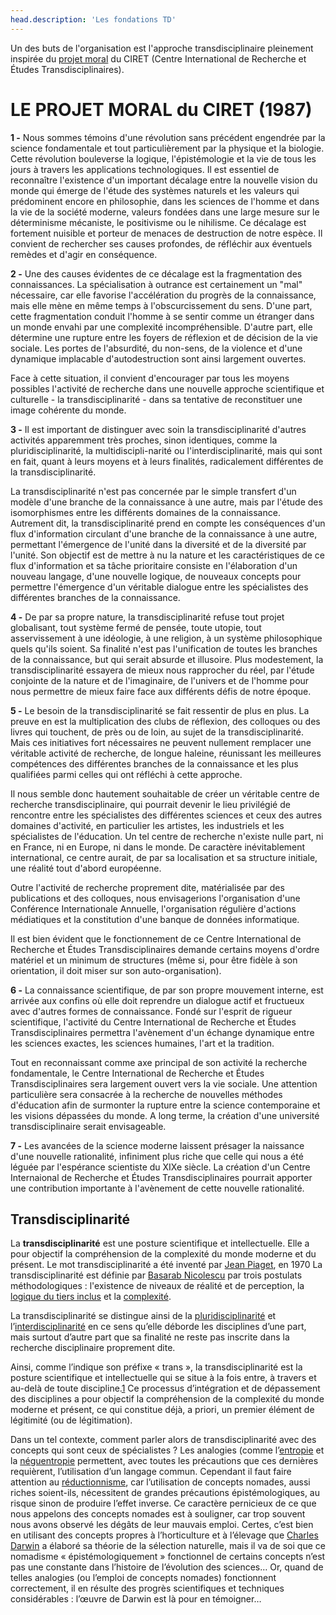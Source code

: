 ```yaml
---
head.description: 'Les fondations TD'
---
```


 Un des buts de l'organisation est l'approche transdisciplinaire pleinement inspirée du [projet moral](https://ciret-transdisciplinarity.org/moral_project.php) du CIRET (Centre International de Recherche et Études Transdisciplinaires).

# LE PROJET MORAL du CIRET (1987)

**1 -**
Nous sommes témoins d'une révolution sans précédent engendrée par la science fondamentale et tout particulièrement par la physique et la biologie. Cette révolution bouleverse la logique, l'épistémologie et la vie de tous les jours à travers les applications technologiques. Il est essentiel de reconnaître l'existence d'un important décalage entre la nouvelle vision du monde qui émerge de l'étude des systèmes naturels et les valeurs qui prédominent encore en philosophie, dans les sciences de l'homme et dans la vie de la société moderne, valeurs fondées dans une large mesure sur le déterminisme mécaniste, le positivisme ou le nihilisme. Ce décalage est fortement nuisible et porteur de menaces de destruction de notre espèce. Il convient de rechercher ses causes profondes, de réfléchir aux éventuels remèdes et d'agir en conséquence.

**2 -**
Une des causes évidentes de ce décalage est la fragmentation des connaissances. La spécialisation à outrance est certainement un "mal" nécessaire, car elle favorise l'accélération du progrès de la connaissance, mais elle mène en même temps à l'obscurcissement du sens. D'une part, cette fragmentation conduit l'homme à se sentir comme un étranger dans un monde envahi par une complexité incompréhensible. D'autre part, elle détermine une rupture entre les foyers de réflexion et de décision de la vie sociale. Les portes de l'absurdité, du non-sens, de la violence et d'une dynamique implacable d'autodestruction sont ainsi largement ouvertes.

Face à cette situation, il convient d'encourager par tous les moyens possibles l'activité de recherche dans une nouvelle approche scientifique et culturelle - la transdisciplinarité - dans sa tentative de reconstituer une image cohérente du monde.

**3 -**
Il est important de distinguer avec soin la transdisciplinarité d'autres activités apparemment très proches, sinon identiques, comme la pluridisciplinarité, la multidiscipli-narité ou l'interdisciplinarité, mais qui sont en fait, quant à leurs moyens et à leurs finalités, radicalement différentes de la transdisciplinarité.

La transdisciplinarité n'est pas concernée par le simple transfert d'un modèle d'une branche de la connaissance à une autre, mais par l'étude des isomorphismes entre les différents domaines de la connaissance. Autrement dit, la transdisciplinarité prend en compte les conséquences d'un flux d'information circulant d'une branche de la connaissance à une autre, permettant l'émergence de l'unité dans la diversité et de la diversité par l'unité. Son objectif est de mettre à nu la nature et les caractéristiques de ce flux d'information et sa tâche prioritaire consiste en l'élaboration d'un nouveau langage, d'une nouvelle logique, de nouveaux concepts pour permettre l'émergence d'un véritable dialogue entre les spécialistes des différentes branches de la connaissance.

**4 -**
De par sa propre nature, la transdisciplinarité refuse tout projet globalisant, tout système fermé de pensée, toute utopie, tout asservissement à une idéologie, à une religion, à un système philosophique quels qu'ils soient. Sa finalité n'est pas l'unification de toutes les branches de la connaissance, but qui serait absurde et illusoire. Plus modestement, la transdisciplinarité essayera de mieux nous rapprocher du réel, par l'étude conjointe de la nature et de l'imaginaire, de l'univers et de l'homme pour nous permettre de mieux faire face aux différents défis de notre époque.

**5 -**
Le besoin de la transdisciplinarité se fait ressentir de plus en plus. La preuve en est la multiplication des clubs de réflexion, des colloques ou des livres qui touchent, de près ou de loin, au sujet de la transdisciplinarité. Mais ces initiatives fort nécessaires ne peuvent nullement remplacer une véritable activité de recherche, de longue haleine, réunissant les meilleures compétences des différentes branches de la connaissance et les plus qualifiées parmi celles qui ont réfléchi à cette approche.

Il nous semble donc hautement souhaitable de créer un véritable centre de recherche transdisciplinaire, qui pourrait devenir le lieu privilégié de rencontre entre les spécialistes des différentes sciences et ceux des autres domaines d'activité, en particulier les artistes, les industriels et les spécialistes de l'éducation. Un tel centre de recherche n'existe nulle part, ni en France, ni en Europe, ni dans le monde. De caractère inévitablement international, ce centre aurait, de par sa localisation et sa structure initiale, une réalité tout d'abord européenne.

Outre l'activité de recherche proprement dite, matérialisée par des publications et des colloques, nous envisagerions l'organisation d'une Conférence Internationale Annuelle, l'organisation régulière d'actions médiatiques et la constitution d'une banque de données informatique.

Il est bien évident que le fonctionnement de ce Centre International de Recherche et Études Transdisciplinaires demande certains moyens d'ordre matériel et un minimum de structures (même si, pour être fidèle à son orientation, il doit miser sur son auto-organisation).

**6 -**
La connaissance scientifique, de par son propre mouvement interne, est arrivée aux confins où elle doit reprendre un dialogue actif et fructueux avec d'autres formes de connaissance. Fondé sur l'esprit de rigueur scientifique, l'activité du Centre International de Recherche et Études Transdisciplinaires permettra l'avènement d'un échange dynamique entre les sciences exactes, les sciences humaines, l'art et la tradition.

Tout en reconnaissant comme axe principal de son activité la recherche fondamentale, le Centre International de Recherche et Études Transdisciplinaires sera largement ouvert vers la vie sociale. Une attention particulière sera consacrée à la recherche de nouvelles méthodes d'éducation afin de surmonter la rupture entre la science contemporaine et les visions dépassées du monde. A long terme, la création d'une université transdisciplinaire serait envisageable.

**7 -**
Les avancées de la science moderne laissent présager la naissance d'une nouvelle rationalité, infiniment plus riche que celle qui nous a été léguée par l'espérance scientiste du XIXe siècle. La création d'un Centre Internaional de Recherche et Études Transdisciplinaires pourrait apporter une contribution importante à l'avènement de cette nouvelle rationalité.


## Transdisciplinarité
La **transdisciplinarité** est une posture scientifique et intellectuelle. Elle a pour objectif la compréhension de la complexité du monde moderne et du présent. Le mot transdisciplinarité a été inventé par [Jean Piaget](https://fr.wikipedia.org/wiki/Jean_Piaget), en 1970
La transdisciplinarité est définie par [Basarab Nicolescu](https://fr.wikipedia.org/wiki/Basarab_Nicolescu) par trois postulats méthodologiques : l'existence de niveaux de réalité et de perception, la [logique du tiers inclus](https://fr.wikipedia.org/wiki/St%C3%A9phane_Lupasco#Le_Tiers_inclus) et la [complexité](https://fr.wikipedia.org/wiki/Pens%C3%A9e_complexe).

La transdisciplinarité se distingue ainsi de la [pluridisciplinarité](https://fr.wikipedia.org/wiki/Pluridisciplinarit%C3%A9) et l’[interdisciplinarité](https://fr.wikipedia.org/wiki/Interdisciplinarit%C3%A9) en ce sens qu’elle déborde les disciplines d’une part, mais surtout d’autre part que sa finalité ne reste pas inscrite dans la recherche disciplinaire proprement dite.

Ainsi, comme l’indique son préfixe « trans », la transdisciplinarité est la posture scientifique et intellectuelle qui se situe à la fois entre, à travers et au-delà de toute discipline.[1](https://fr.wikipedia.org/wiki/Transdisciplinarit%C3%A9#cite_note-1) Ce processus d’intégration et de dépassement des disciplines a pour objectif la compréhension de la complexité du monde moderne et présent, ce qui constitue déjà, a priori, un premier élément de légitimité (ou de légitimation).

Dans un tel contexte, comment parler alors de transdisciplinarité avec des concepts qui sont ceux de spécialistes ? Les analogies (comme l’[entropie](https://fr.wikipedia.org/wiki/Entropie) et la [néguentropie](https://fr.wikipedia.org/wiki/N%C3%A9guentropie) permettent, avec toutes les précautions que ces dernières requièrent, l’utilisation d’un langage commun. Cependant il faut faire attention au [réductionnisme](https://fr.wikipedia.org/wiki/R%C3%A9ductionnisme), car l’utilisation de concepts nomades, aussi riches soient-ils, nécessitent de grandes précautions épistémologiques, au risque sinon de produire l’effet inverse. Ce caractère pernicieux de ce que nous appelons des concepts nomades est à souligner, car trop souvent nous avons observé les dégâts de leur mauvais emploi. Certes, c’est bien en utilisant des concepts propres à l’horticulture et à l’élevage que [Charles Darwin](https://fr.wikipedia.org/wiki/Charles_Darwin) a élaboré sa théorie de la sélection naturelle, mais il va de soi que ce nomadisme « épistémologiquement » fonctionnel de certains concepts n’est pas une constante dans l’histoire de l’évolution des sciences… Or, quand de telles analogies (ou l’emploi de concepts nomades) fonctionnent correctement, il en résulte des progrès scientifiques et techniques considérables : l’œuvre de Darwin est là pour en témoigner…

